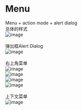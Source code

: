 # Menu
Menu + action mode + alert dialog</br>
总体的样式</br>
![image](https://github.com/xx12138/Menu/blob/master/images/1.png)</br>
</br>
弹出框Alert Dialog</br>
![image](https://github.com/xx12138/Menu/blob/master/images/2.png)</br>
</br>
右上角菜单</br>
![image](https://github.com/xx12138/Menu/blob/master/images/3.png)</br>
![image](https://github.com/xx12138/Menu/blob/master/images/4.png)</br>
![image](https://github.com/xx12138/Menu/blob/master/images/5.png)</br>
![image](https://github.com/xx12138/Menu/blob/master/images/6.png)</br>
</br>
上下文菜单</br>
![image](https://github.com/xx12138/Menu/blob/master/images/7.png)</br>
